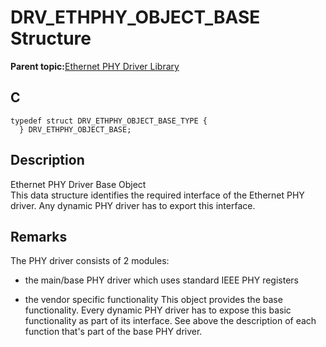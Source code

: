 # DRV\_ETHPHY\_OBJECT\_BASE Structure

**Parent topic:**[Ethernet PHY Driver Library](GUID-F4DF749A-0F8C-4482-8661-C005A0BE0CF4.md)

## C

```
typedef struct DRV_ETHPHY_OBJECT_BASE_TYPE {
  } DRV_ETHPHY_OBJECT_BASE; 
```

## Description

Ethernet PHY Driver Base Object<br />This data structure identifies the required interface of the Ethernet PHY driver. Any dynamic PHY driver has to export this interface.

## Remarks

The PHY driver consists of 2 modules:

-   the main/base PHY driver which uses standard IEEE PHY registers

-   the vendor specific functionality This object provides the base functionality. Every dynamic PHY driver has to expose this basic functionality as part of its interface. See above the description of each function that's part of the base PHY driver.


